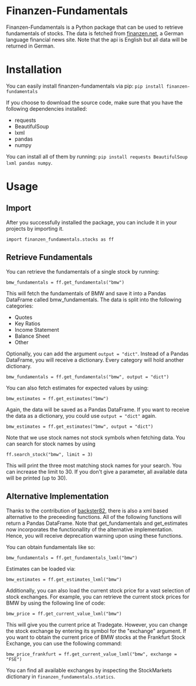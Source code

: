 # Finanzen-Fundamentals
Finanzen-Fundamentals is a Python package that can be used to retrieve fundamentals of stocks. The data is fetched from [finanzen.net](https://www.finanzen.net), a German language financial news site. Note that the api is English but all data will be returned in German.

# Installation
You can easily install finanzen-fundamentals via pip: `pip install finanzen-fundamentals`

If you choose to download the source code, make sure that you have the following dependencies installed:
* requests
* BeautifulSoup
* lxml
* pandas
* numpy

You can install all of them by running: `pip install requests BeautifulSoup lxml pandas numpy`.

# Usage
## Import
After you successfully installed the package, you can include it in your projects by importing it.

```import finanzen_fundamentals.stocks as ff```

## Retrieve Fundamentals
You can retrieve the fundamentals of a single stock by running: 

```bmw_fundamentals = ff.get_fundamentals("bmw")```

This will fetch the fundamentals of BMW and save it into a Pandas DataFrame called bmw_fundamentals.
The data is split into the following categories:
* Quotes
* Key Ratios
* Income Statement
* Balance Sheet
* Other

Optionally, you can add the argument `output = "dict"`. Instead of a Pandas DataFrame, you will receive a dictionary. Every category will hold another dictionary.

```bmw_fundamentals = ff.get_fundamentals("bmw", output = "dict")```

You can also fetch estimates for expected values by using:

```bmw_estimates = ff.get_estimates("bmw")```

Again, the data will be saved as a Pandas DataFrame. If you want to receive the data as a dictionary, you could use `output = "dict"` again.

```bmw_estimates = ff.get_estimates("bmw", output = "dict")```

Note that we use stock names not stock symbols when fetching data. You can search for stock names by using

```ff.search_stock("bmw", limit = 3)```

This will print the three most matching stock names for your search. You can increase the limit to 30. If you don't give a parameter, all available data will be printed (up to 30).

## Alternative Implementation
Thanks to the contribution of [backster82](https://github.com/backster82), there is also a xml based alternative to the preceeding functions. All of the following functions will return a Pandas DataFrame. Note that get_fundamentals and get_estimates now incorporates the functionallity of the alternative implementation. Hence, you will receive deprecation warning upon using these functions.

You can obtain fundamentals like so:

```bmw_fundamentals = ff.get_fundamentals_lxml("bmw")```

Estimates can be loaded via:

```bmw_estimates = ff.get_estimates_lxml("bmw")```

Additionally, you can also load the current stock price for a vast selection of stock exchanges. For example, you can retrieve the current stock prices for BMW by using the following line of code:

```bmw_price = ff.get_current_value_lxml("bmw")```

This will give you the current price at Tradegate. However, you can change the stock exchange by entering its symbol for the "exchange" argument. If you want to obtain the current price of BMW stocks at the Frankfurt Stock Exchange, you can use the following command:

```bmw_price_frankfurt = ff.get_current_value_lxml("bmw", exchange = "FSE")```

You can find all available exchanges by inspecting the StockMarkets dictionary in `finanzen_fundamentals.statics`.


